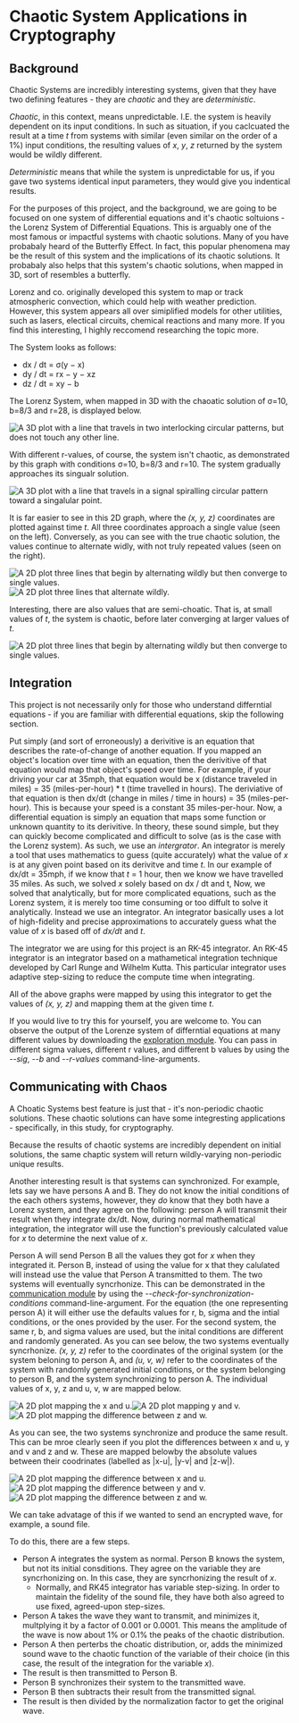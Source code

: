 # Chaotic System Applications in Cryptography

## Background
Chaotic Systems are incredibly interesting systems, given that they have two defining features - they are *chaotic* and they are *deterministic*.

*Chaotic*, in this context, means unpredictable. I.E. the system is heavily dependent on its input conditions. In such as situation, if you caclcuated the result at a time *t* from systems with similar (even similar on the order of a 1%) input conditions, the resulting values of *x*, *y*, *z* returned by the system would be wildly different.

*Deterministic* means that while the system is unpredictable for us, if you gave two systems identical input parameters, they would give you indentical results.

For the purposes of this project, and the background, we are going to be focused on one system of differential equations and it's chaotic soltuions - the Lorenz System of Differential Equations.
This is arguably one of the most famous or impactful systems with chaotic solutions. Many of you have probabaly heard of the Butterfly Effect. In fact, this popular phenomena may be the result of this system and the implications of its chaotic solutions. It probabaly also helps that this system's chaotic solutions, when mapped in 3D, sort of resembles a butterfly.

Lorenz and co. originally developed this system to map or track atmospheric convection, which could help with weather prediction. However, this system appears all over simiplified models for other utilities, such as lasers, electical circuits, chemical reactions and many more. If you find this interesting, I highly reccomend researching the topic more.

The System looks as follows:
- dx / dt = σ(y − x)
- dy / dt = rx − y − xz
- dz / dt = xy − b


The Lorenz System, when mapped in 3D with the chaoatic solution of σ=10, b=8/3 and r=28, is displayed below.

<img src="system_plots/r_values/r=28/Figure 2024-08-18 193846.png" alt="A 3D plot with a line that travels in two interlocking circular patterns, but does not touch any other line.">


With different r-values, of course, the system isn't chaotic, as demonstrated by this graph with conditions σ=10, b=8/3 and r=10. The system gradually approaches its singualr solution.

<img src="system_plots/r_values/r=10/Figure 2024-08-18 193426.png" alt="A 3D plot with a line that travels in a signal spiralling circular pattern toward a singalular point.">

It is far easier to see in this 2D graph, where the *(x, y, z)* coordinates are plotted against time *t*. All three coordinates approach a single value (seen on the left). Conversely, as you can see with the true chaotic solution, the values continue to alternate widly, with not truly repeated values (seen on the right).

<img src="system_plots/r_values/r=10/Figure 2024-08-18 193459.png" alt="A 2D plot three lines that begin by alternating wildly but then converge to single values."><img src="system_plots/r_values/r=28/Figure 2024-08-18 193905.png" alt="A 2D plot three lines that alternate wildly.">

Interesting, there are also values that are semi-choatic. That is, at small values of *t*, the system is chaotic, before later converging at larger values of *t*.

<img src="system_plots/r_values/r=20/Figure 2024-08-18 193625.png" alt="A 2D plot three lines that begin by alternating wildly but then converge to single values.">

## Integration
This project is not necessarily only for those who understand differntial equations - if you are familiar with differential equations, skip the following section.

Put simply (and sort of erroneously) a derivitive is an equation that describes the rate-of-change of another equation. If you mapped an object's location over time with an equation, then the derivitive of that equation would map that object's speed over time. For example, if your driving your car at 35mph, that equation would be x (distance traveled in miles) = 35 (miles-per-hour) * t (time travelled in hours). The deriviative of that equation is then dx/dt (change in miles / time in hours) = 35 (miles-per-hour). This is because your speed is a constant 35 miles-per-hour. 
Now, a differential equation is simply an equation that maps some function or unknown quantity to its derivitive. In theory, these sound simple, but they can quickly become complicated and difficult to solve (as is the case with the Lorenz system). As such, we use an *intergrator*. An integrator is merely a tool that uses mathematics to guess (quite accurately) what the value of *x* is at any given point based on its derivitve and time *t*. In our example of dx/dt = 35mph, if we know that *t* = 1 hour, then we know we have travelled 35 miles. As such, we solved *x* solely based on dx / dt and t,
Now, we solved that analytically, but for more complicated equations, such as the Lorenz system, it is merely too time consuming or too diffult to solve it analytically. Instead we use an integrator. An integrator basically uses a lot of high-fidelity and precise approximations to accurately guess what the value of *x* is based off of *dx/dt* and *t*.

The integrator we are using for this project is an RK-45 integrator. An RK-45 integrator is an integrator based on a mathametical integration technique developed by Carl Runge and Wilhelm Kutta. This particular integrator uses adaptive step-sizing to reduce the compute time when integrating.

All of the above graphs were mapped by using this integrator to get the values of *(x, y, z)* and mapping them at the given time *t*.

If you would live to try this for yourself, you are welcome to. You can observe the output of the Lorenze system of differntial equations at many different values by downloading the [exploration module](exploration.py). You can pass in different sigma values, different r values, and different b values by using the *--sig*, *--b* and *--r-values* command-line-arguments.

## Communicating with Chaos
A Choatic Systems best feature is just that - it's non-periodic chaotic solutions. These chaotic solutions can have some integresting applications - specifically, in this study, for cryptography.

Because the results of chaotic systems are incredibly dependent on initial solutions, the same chaptic system will return wildly-varying non-periodic unique results. 

Another interesting result is that systems can synchronized. For example, lets say we have persons A and B. They do not know the initial conditions of the each others systems, however, they *do* know that they both have a Lorenz system, and they agree on the following: person A will transmit their result when they integrate dx/dt. Now, during normal mathematical integration, the integrator will use the function's previously calculated value for *x* to determine the next value of *x*.

Person A will send Person B all the values they got for *x* when they integrated it.  Person B, instead of using the value for x that they calulated will instead use the value that Person A transmitted to them. The two systems will eventually syncrhonize. This can be demonstrated in the [communication module](communicaton.py) by using the *--check-for-synchronization-conditions* command-line-argument. For the equation (the one representing person A) it will either use the defaults values for r, b, sigma and the intial conditions, or the ones provided by the user. 
For the second system, the same r, b, and sigma values are used, but the inital conditions are different and randomly generated. As you can see below, the two systems eventually syncrhonize. 
*(x, y, z)* refer to the coordinates of the original system (or the system beloning to person A, and *(u, v, w)* refer to the coordinates of the system with randomly generated initial conditions, or the system belonging to person B, and the system synchronizing to person A.
The individual values of x, y, z and u, v, w are mapped below.

<img src="system_plots/synchronization/Figure 2025-06-26 133814.png" alt="A 2D plot mapping the x and u."><img src="system_plots/synchronization/Figure 2025-06-26 133845.png" alt="A 2D plot mapping y and v."><img src="system_plots/synchronization/Figure 2025-06-26 133849.png" alt="A 2D plot mapping the difference between z and w.">


As you can see, the two systems synchronize and produce the same result. This can be mroe clearly seen if you plot the differences between x and u, y and v and z and w. These are mapped belowby the absolute values between their coodrinates (labelled as |x-u|, |y-v| and |z-w|).

<img src="system_plots/synchronization/Figure 2025-06-26 133857.png" alt="A 2D plot mapping the difference between x and u."><img src="system_plots/synchronization/Figure 2025-06-26 133903.png" alt="A 2D plot mapping the difference between y and v."><img src="system_plots/synchronization/Figure 2025-06-26 133906.png" alt="A 2D plot mapping the difference between z and w.">

We can take advatage of this if we wanted to send an encrypted wave, for example, a sound file.

To do this, there are a few steps. 
- Person A integrates the system as normal. Person B knows the system, but not its initial consditions. They agree on the variable they are syncrhonizing on. In this case, they are syncrhonizing the result of *x*.
  - Normally, and RK45 integrator has variable step-sizing. In order to maintain the fidelity of the sound file, they have both also agreed to use fixed, agreed-upon step-sizes.
- Person A takes the wave they want to transmit, and minimizes it, multplying it by a factor of 0.001 or 0.0001. This means the amplitude of the wave is now about 1% or 0.1% the peaks of the chaotic distribution. 
- Person A then perterbs the choatic distribution, or, adds the minimized sound wave to the chaotic function of the variable of their choice (in this case, the result of the integration for the variable *x*).
- The result is then transmitted to Person B.
- Person B synchronizes their system to the transmitted wave.
- Person B then subtracts their result from the transmitted signal.
- The result is then divided by the normalization factor to get the original wave.








